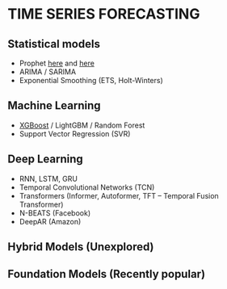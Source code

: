 # TIME SERIES FORECASTING

## Statistical models

- Prophet [here](https://facebook.github.io/prophet/docs/quick_start.html) and [here](https://www.kaggle.com/code/robikscube/time-series-forecasting-with-prophet?scriptVersionId=26595661)
- ARIMA / SARIMA
- Exponential Smoothing (ETS, Holt-Winters)

## Machine Learning

- [XGBoost](https://www.kaggle.com/code/robikscube/tutorial-time-series-forecasting-with-xgboost/notebook) / LightGBM / Random Forest
- Support Vector Regression (SVR)

## Deep Learning

- RNN, LSTM, GRU
- Temporal Convolutional Networks (TCN)
- Transformers (Informer, Autoformer, TFT – Temporal Fusion Transformer)
- N-BEATS (Facebook)
- DeepAR (Amazon)

## Hybrid Models (Unexplored)

## Foundation Models (Recently popular)
